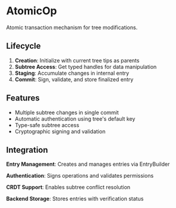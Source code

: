 # AtomicOp

Atomic transaction mechanism for tree modifications.

## Lifecycle

1. **Creation**: Initialize with current tree tips as parents
2. **Subtree Access**: Get typed handles for data manipulation
3. **Staging**: Accumulate changes in internal entry
4. **Commit**: Sign, validate, and store finalized entry

## Features

- Multiple subtree changes in single commit
- Automatic authentication using tree's default key
- Type-safe subtree access
- Cryptographic signing and validation

## Integration

**Entry Management**: Creates and manages entries via EntryBuilder

**Authentication**: Signs operations and validates permissions

**CRDT Support**: Enables subtree conflict resolution

**Backend Storage**: Stores entries with verification status
